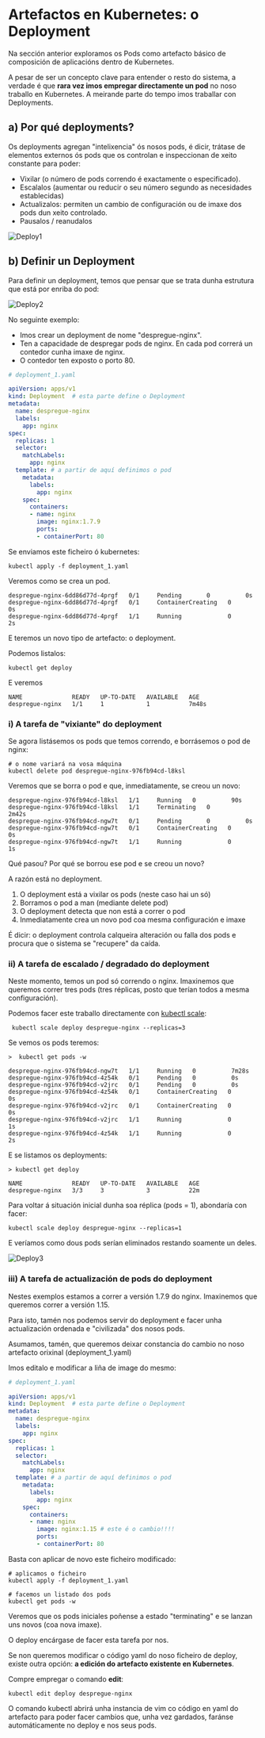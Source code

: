 # Artefactos en Kubernetes: o Deployment

Na sección anterior exploramos os Pods como artefacto básico de composición de aplicacións dentro de Kubernetes. 

A pesar de ser un concepto clave para entender o resto do sistema, a verdade é que **rara vez imos empregar directamente un pod** no noso traballo en Kubernetes. A meirande parte do tempo imos traballar con Deployments. 

## a) Por qué deployments?

Os deployments agregan "intelixencia" ós nosos pods, é dicir, trátase de elementos externos ós pods que os controlan e inspeccionan de xeito constante para poder:

- Vixilar (o número de pods correndo é exactamente o especificado). 
- Escalalos (aumentar ou reducir o seu número segundo as necesidades establecidas)
- Actualizalos: permiten un cambio de configuración ou de imaxe dos pods dun xeito controlado. 
- Pausalos / reanudalos

![Deploy1](./../_media/02/deployment.png)

## b) Definir un Deployment

Para definir un deployment, temos que pensar que se trata dunha estrutura que está por enriba do pod:

![Deploy2](./../_media/02/deployment2.png)

No seguinte exemplo:

- Imos crear un deployment de nome "despregue-nginx". 
- Ten a capacidade de despregar pods de nginx. En cada pod correrá un contedor cunha imaxe de nginx.
- O contedor ten exposto o porto 80.

```yaml
# deployment_1.yaml

apiVersion: apps/v1
kind: Deployment  # esta parte define o Deployment
metadata:
  name: despregue-nginx
  labels:
    app: nginx
spec:
  replicas: 1
  selector:
    matchLabels:
      app: nginx
  template: # a partir de aquí definimos o pod
    metadata:
      labels:
        app: nginx
    spec:
      containers:
      - name: nginx
        image: nginx:1.7.9
        ports:
        - containerPort: 80
```

Se enviamos este ficheiro ó kubernetes:

```shell
kubectl apply -f deployment_1.yaml
```

Veremos como se crea un pod.

```shell
despregue-nginx-6dd86d77d-4prgf   0/1     Pending       0          0s
despregue-nginx-6dd86d77d-4prgf   0/1     ContainerCreating   0          0s
despregue-nginx-6dd86d77d-4prgf   1/1     Running             0          2s
```

E teremos un novo tipo de artefacto: o deployment. 

Podemos listalos:

```shell
kubectl get deploy
```

E veremos

```shell
NAME              READY   UP-TO-DATE   AVAILABLE   AGE
despregue-nginx   1/1     1            1           7m48s
```

### i) A tarefa de "vixiante" do deployment

Se agora listásemos os pods que temos correndo, e borrásemos o pod de nginx:

```shell
# o nome variará na vosa máquina
kubectl delete pod despregue-nginx-976fb94cd-l8ksl
 ```

Veremos que se borra o pod e que, inmediatamente, se creou un novo:

```shell
despregue-nginx-976fb94cd-l8ksl   1/1     Running   0          90s
despregue-nginx-976fb94cd-l8ksl   1/1     Terminating   0          2m42s
despregue-nginx-976fb94cd-ngw7t   0/1     Pending       0          0s
despregue-nginx-976fb94cd-ngw7t   0/1     ContainerCreating   0          0s
despregue-nginx-976fb94cd-ngw7t   1/1     Running             0          1s
```

Qué pasou? Por qué se borrou ese pod e se creou un novo?

A razón está no deployment.

1. O deployment está a vixilar os pods (neste caso hai un só)
2. Borramos o pod a man (mediante delete pod)
3. O deployment detecta que non está a correr o pod
4. Inmediatamente crea un novo pod coa mesma configuración e imaxe

É dicir: o deployment controla calqueira alteración ou falla dos pods e procura que o sistema se "recupere" da caída. 

### ii) A tarefa de escalado / degradado do deployment

Neste momento, temos un pod só correndo o nginx. Imaxinemos que queremos correr tres pods (tres réplicas, posto que terían todos a mesma configuración).

Podemos facer este traballo directamente con [kubectl scale](https://kubernetes.io/docs/concepts/workloads/controllers/deployment/#scaling-a-deployment):

```shell
 kubectl scale deploy despregue-nginx --replicas=3
```

Se vemos os pods teremos:

```shell
>  kubectl get pods -w

despregue-nginx-976fb94cd-ngw7t   1/1     Running   0          7m28s
despregue-nginx-976fb94cd-4z54k   0/1     Pending   0          0s
despregue-nginx-976fb94cd-v2jrc   0/1     Pending   0          0s
despregue-nginx-976fb94cd-4z54k   0/1     ContainerCreating   0          0s
despregue-nginx-976fb94cd-v2jrc   0/1     ContainerCreating   0          0s
despregue-nginx-976fb94cd-v2jrc   1/1     Running             0          1s
despregue-nginx-976fb94cd-4z54k   1/1     Running             0          2s
```


E se listamos os deployments:

```shell
> kubectl get deploy

NAME              READY   UP-TO-DATE   AVAILABLE   AGE
despregue-nginx   3/3     3            3           22m
```

Para voltar á situación inicial dunha soa réplica (pods = 1), abondaría con facer:

```shell
kubectl scale deploy despregue-nginx --replicas=1
```

E veríamos como dous pods serían eliminados restando soamente un deles. 

![Deploy3](./../_media/02/deployment3.png)

### iii) A tarefa de actualización de pods do deployment

Nestes exemplos estamos a correr a versión 1.7.9 do nginx. Imaxinemos que queremos correr a versión 1.15. 

Para isto, tamén nos podemos servir do deployment e facer unha actualización ordenada e "civilizada" dos nosos pods. 

Asumamos, tamén, que queremos deixar constancia do cambio no noso artefacto orixinal (deployment_1.yaml)

Imos editalo e modificar a liña de image do mesmo:

```yaml
# deployment_1.yaml

apiVersion: apps/v1
kind: Deployment  # esta parte define o Deployment
metadata:
  name: despregue-nginx
  labels:
    app: nginx
spec:
  replicas: 1
  selector:
    matchLabels:
      app: nginx
  template: # a partir de aquí definimos o pod
    metadata:
      labels:
        app: nginx
    spec:
      containers:
      - name: nginx
        image: nginx:1.15 # este é o cambio!!!!
        ports:
        - containerPort: 80
```

Basta con aplicar de novo este ficheiro modificado:

```shell
# aplicamos o ficheiro
kubectl apply -f deployment_1.yaml

# facemos un listado dos pods
kubectl get pods -w
```

Veremos que os pods iniciales poñense a estado "terminating" e se lanzan uns novos (coa nova imaxe). 

O deploy encárgase de facer esta tarefa por nos. 

Se non queremos modificar o código yaml do noso ficheiro de deploy, existe outra opción: **a edición do artefacto existente en Kubernetes**. 

Compre empregar o comando **edit**:

```shell
kubectl edit deploy despregue-nginx
```

O comando kubectl abrirá unha instancia de vim co código en yaml do artefacto para poder facer cambios que, unha vez gardados, faránse automáticamente no deploy e nos seus pods. 








